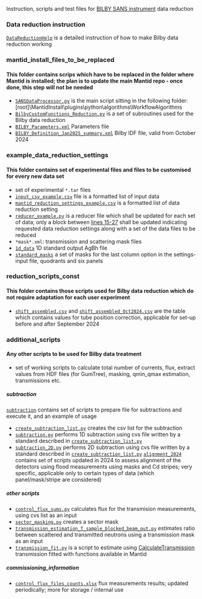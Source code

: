Instruction, scripts and test files for [BILBY SANS instrument](https://www.ansto.gov.au/user-access/instruments/neutron-scattering-instruments/bilby-small-angle-neutron-scattering) data reduction


### Data reduction instruction

[`DataReductionHelp`](/DataReductionHelp.md) is a detailed instruction of how to make Bilby data reduction working

### mantid_install_files_to_be_replaced
#### This folder contains scrips which have to be replaced in the folder where Mantid is installed; the plan is to update the main Mantid repo - once done, this step will not be needed
- [`SANSDataProcessor.py`](/mantid_install_files_to_be_replaced/SANSDataProcessor.py) is the main script sitting in the following folder:[root]\MantidInstall\plugins\python\algorithms\WorkflowAlgorithms
- [`BilbyCustomFunctions_Reduction.py`](/mantid_install_files_to_be_replaced/BilbyCustomFunctions_Reduction.py) is a set of subroutines used for the Bilby data reduction
- [`BILBY_Parameters.xml`](/mantid_install_files_to_be_replaced/BILBY_Parameters.xml) Parameters file
- [`BILBY_Definition_Jan2025_summary.xml`](/mantid_install_files_to_be_replaced/BILBY_Definition_Jan2025_summary.xml) Bilby IDF file, valid from October 2024

### example_data_reduction_settings
#### This folder contains set of experimental files and files to be customised for every new data set
- set of experimental `*.tar` files
- [`input_csv_example.csv`](/example_data_reduction_settings/input_csv_example.csv) file is a formatted list of input data
- [`mantid_reduction_settings_example.csv`](/example_data_reduction_settings/mantid_reduction_settings_example.csv) is a formatted list of data reduction setting
- [`reducer_example.py`](/example_data_reduction_settings/reducer_example.py) is a reducer file which shall be updated for each set of data; only a block between [lines 15-27](/example_data_reduction_settings/reducer_example.py#L15-L27) shall be updated indicating requested data reduction settings along with a set of the data files to be reduced
- `*mask*.xml`: transmission and scattering mask files
- [`1d_data`](/example_data_reduction_settings/1d_data) 1D standard output AgBh file
- [`standard_masks`](/example_data_reduction_settings/standard_masks) a set of masks for the last column option in the settings-input file, quodrants and six panels

### reduction_scripts_const
#### This folder contains those scripts used for Bilby data reduction which do not require adaptation for each user experiment
- [`shift_assembled.csv`](/reduction_scripts_const/shift_assembled.csv) and [`shift_assembled_Oct2024.csv`](/reduction_scripts_const/shift_assembled_Oct2024.csv) are the table which contains values for tube position correction, applicable for set-up before and after September 2024

### additional_scripts
#### Any other scripts to be used for Bilby data treatment
- set of working scripts to calculate total number of currents, flux, extract values from HDF files (for GumTree), masking, qmin_qmax estimation, transmissions etc.
##### subtraction
[`subtraction`](/additional_scripts/subtraction) contains set of scripts to prepare file for subtractions and execute it, and an example of usage
- [`create_subtraction_list.py`](/additional_scripts/subtraction/create_subtraction_list.py) creates the csv list for the subtraction
- [`subtraction.py`](/additional_scripts/subtraction/subtraction.py) performs 1D subtraction using cvs file written by a standard described in [`create_subtraction_list.py`](/additional_scripts/subtraction/create_subtraction_list.py)
- [`subtraction_2D.py`](/additional_scripts/subtraction/subtraction_2D.py) performs 2D subtraction using cvs file written by a standard described in [`create_subtraction_list.py`](/additional_scripts/subtraction/create_subtraction_list.py)
[`alignment_2024`](/additional_scripts/alignment_2024) contains set of scripts updated in 2024 to assess alignment of the detectors using flood measurements using masks and Cd stripes; very specific, applicable only to certain types of data (which panel/mask/stripe are considered)

##### other scripts
- [`control_flux_sums.py`](/additional_scripts/control_flux_sums.py) calculates flux for the transmision measurements, using cvs list as an input
- [`sector_masking.py`](/additional_scripts/sector_masking.py) creates a sector mask
- [`transmission_estimation_T_sample_blocked_beam_out.py`](/additional_scripts/transmission_estimation_T_sample_blocked_beam_out.py) estimates ratio between scattered and transmitted neutrons using a transmission mask as an input
- [`transmission_fit.py`](/additional_scripts/transmission_fit.py) is a script to estimate using [CalculateTransmission](http://docs.mantidproject.org/nightly/algorithms/CalculateTransmission-v1.html) transmission fitted with functions available in Mantid

##### commissioning_information
- [`control_flux_files_counts.xlsx`](/commissioning_information/control_flux_files_counts.xlsx) flux measurements results; updated periodically; more for storage / internal use